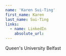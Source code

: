 ```yaml
---
name: 'Karen Sui-Ting'
first_name: Karen
last_name: Sui-Ting
links:
  - name: LinkedIn
    absolute_url: 
---
```

Queen's University Belfast
